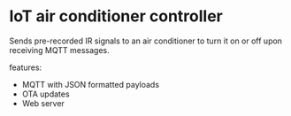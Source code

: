 # IoT air conditioner controller

Sends pre-recorded IR signals to an air conditioner to turn it on or off upon receiving MQTT messages.

features:

* MQTT with JSON formatted payloads
* OTA updates
* Web server
